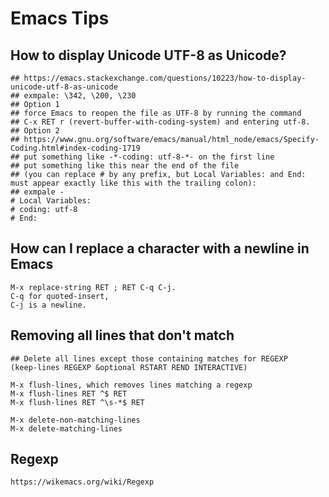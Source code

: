 Emacs Tips
==========

## How to display Unicode UTF-8 as Unicode?

    ## https://emacs.stackexchange.com/questions/10223/how-to-display-unicode-utf-8-as-unicode
    ## exmpale: \342, \200, \230
    ## Option 1
    ## force Emacs to reopen the file as UTF-8 by running the command
    ## C-x RET r (revert-buffer-with-coding-system) and entering utf-8.
    ## Option 2
    ## https://www.gnu.org/software/emacs/manual/html_node/emacs/Specify-Coding.html#index-coding-1719
    ## put something like -*-coding: utf-8-*- on the first line
    ## put something like this near the end of the file
    ## (you can replace # by any prefix, but Local Variables: and End: must appear exactly like this with the trailing colon):
    ## exmpale -
    # Local Variables:
    # coding: utf-8
    # End:

## How can I replace a character with a newline in Emacs

    M-x replace-string RET ; RET C-q C-j.
    C-q for quoted-insert,
    C-j is a newline.

## Removing all lines that don't match

    ## Delete all lines except those containing matches for REGEXP
    (keep-lines REGEXP &optional RSTART REND INTERACTIVE)

    M-x flush-lines, which removes lines matching a regexp
    M-x flush-lines RET ^$ RET
    M-x flush-lines RET ^\s-*$ RET

    M-x delete-non-matching-lines
    M-x delete-matching-lines

## Regexp

    https://wikemacs.org/wiki/Regexp
